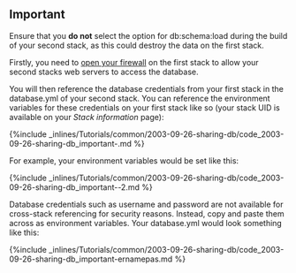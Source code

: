<!-- usedin: [ _legacy_docker/Tutorials/2003-09-26-sharing-db.md, _maestro/Tutorials/2003-09-26-sharing-db.md, _node/tutorials/2003-09-26-sharing-db.md, _rails/Tutorials/2003-09-26-sharing-db.md] -->


## Important

Ensure that you **do not** select the option for db:schema:load during the build of your second stack, as this could destroy the data on the first stack.




Firstly, you need to [open your firewall](http://help.cloud66.com/managing-your-stack/stack-network-settings) on the first stack to allow your second stacks web servers to access the database.

You will then reference the database credentials from your first stack in the database.yml of your second stack. You can reference the environment variables for these credentials on your first stack like so (your stack UID is available on your _Stack information_ page):



{%include _inlines/Tutorials/common/2003-09-26-sharing-db/code_2003-09-26-sharing-db_important-.md %}




For example, your environment variables would be set like this:



{%include _inlines/Tutorials/common/2003-09-26-sharing-db/code_2003-09-26-sharing-db_important--2.md %}




Database credentials such as username and password are not available for cross-stack referencing for security reasons. Instead, copy and paste them across as environment variables. Your database.yml would look something like this:



{%include _inlines/Tutorials/common/2003-09-26-sharing-db/code_2003-09-26-sharing-db_important-ernamepas.md %}



